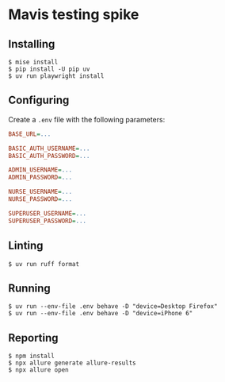 # Mavis testing spike

## Installing

```shell
$ mise install
$ pip install -U pip uv
$ uv run playwright install
```

## Configuring

Create a `.env` file with the following parameters:

```ini
BASE_URL=...

BASIC_AUTH_USERNAME=...
BASIC_AUTH_PASSWORD=...

ADMIN_USERNAME=...
ADMIN_PASSWORD=...

NURSE_USERNAME=...
NURSE_PASSWORD=...

SUPERUSER_USERNAME=...
SUPERUSER_PASSWORD=...
```

## Linting

```shell
$ uv run ruff format
```

## Running

```shell
$ uv run --env-file .env behave -D "device=Desktop Firefox"
$ uv run --env-file .env behave -D "device=iPhone 6"
```

## Reporting

```shell
$ npm install
$ npx allure generate allure-results
$ npx allure open
```

